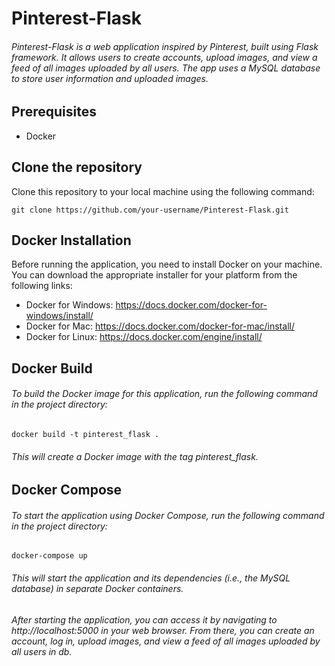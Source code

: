 # Pinterest-Flask


###### Pinterest-Flask is a web application inspired by Pinterest, built using Flask framework. It allows users to create accounts, upload images, and view a feed of all images uploaded by all users. The app uses a MySQL database to store user information and uploaded images.


## Prerequisites
- Docker 

## Clone the repository

Clone this repository to your local machine using the following command:

```
git clone https://github.com/your-username/Pinterest-Flask.git
```

## Docker Installation

Before running the application, you need to install Docker on your machine. You can download the appropriate installer for your platform from the following links:

- Docker for Windows: https://docs.docker.com/docker-for-windows/install/
- Docker for Mac: https://docs.docker.com/docker-for-mac/install/
- Docker for Linux: https://docs.docker.com/engine/install/

## Docker Build
###### To build the Docker image for this application, run the following command in the project directory:

```
docker build -t pinterest_flask .
```
###### This will create a Docker image with the tag pinterest_flask.

## Docker Compose

###### To start the application using Docker Compose, run the following command in the project directory:

```
docker-compose up
```

###### This will start the application and its dependencies (i.e., the MySQL database) in separate Docker containers.


###### After starting the application, you can access it by navigating to http://localhost:5000 in your web browser. From there, you can create an account, log in, upload images, and view a feed of all images uploaded by all users in db.
